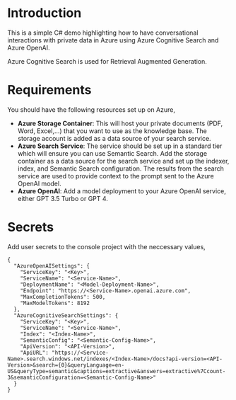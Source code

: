 # Introduction
This is a simple C# demo highlighting how to have conversational interactions with private data in Azure using Azure Cognitive Search and Azure OpenAI.

Azure Cognitive Search is used for Retrieval Augmented Generation.

# Requirements
You should have the following resources set up on Azure,
- **Azure Storage Container**: This will host your private documents (PDF, Word, Excel,...) that you want to use as the knowledge base. The storage account is added as a data source of your search service.
- **Azure Search Service**: The service should be set up in a standard tier which will ensure you can use Semantic Search. Add the storage container as a data source for the search service and set up the indexer, index, and Semantic Search configuration. The results from the search service are used to provide context to the prompt sent to the Azure OpenAI model.
- **Azure OpenAI**: Add a model deployment to your Azure OpenAI service, either GPT 3.5 Turbo or GPT 4.

# Secrets
Add user secrets to the console project with the neccessary values,
```
{
  "AzureOpenAISettings": {
    "ServiceKey": "<Key>",
    "ServiceName": "<Service-Name>",
    "DeploymentName": "<Model-Deployment-Name>",
    "Endpoint": "https://<Service-Name>.openai.azure.com",
    "MaxCompletionTokens": 500,
    "MaxModelTokens": 8192
  },
  "AzureCognitiveSearchSettings": {
    "ServiceKey": "<Key>",
    "ServiceName": "<Service-Name>",
    "Index": "<Index-Name>",
    "SemanticConfig": "<Semantic-Config-Name>",
    "ApiVersion": "<API-Version>",
    "ApiURL": "https://<Service-Name>.search.windows.net/indexes/<Index-Name>/docs?api-version=<API-Version>&search={0}&queryLanguage=en-US&queryType=semantic&captions=extractive&answers=extractive%7Ccount-3&semanticConfiguration=<Semantic-Config-Name>"
  }
}
```
